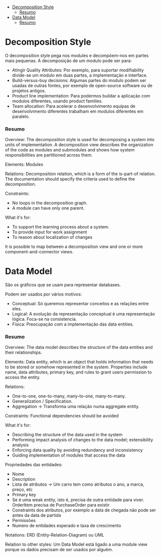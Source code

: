 

<!-- toc -->

- [Decomposition Style](#decomposition-style)
    + [Resumo](#resumo)
- [Data Model](#data-model)
    + [Resumo](#resumo-1)

<!-- tocstop -->

# Decomposition Style

O decomposition style pega nos modules e decompõem-nos em partes mais pequenas. A decomposição de um modulo pode ser para:

- Atingir Quality Attributes: Por exemplo, para suportar modifiability divide-se um modulo em duas partes, a implementação e interface.
- Build-versus-buy decisions: Algumas partes do modulo podem ser usadas de outras fontes, por exemplo de open-source software ou de projetos antigos.
- Product line implementation: Para podermos buildar a aplicação com modulos diferentes, usando product families.
- Team allocation: Para acelerar o desenvolvimento equipas de desenvolvimento diferentes trabalham em modulos diferentes em paralelo.

### Resumo

Overview: The decomposition style is used for decomposing a system into units of implementation. A decomposition view describes the organization of the code as modules and submodules and shows how system responsibilities are partitioned across them.

Elements: Modules

Relations: Decomposition relation, which is a form of the is-part-of relation. The documentation should specify the criteria used to define the decomposition.

Constraints:

- No loops in the decomposition graph.
- A module can have only one parent.

What it's for:

- To support the learning process about a system.
- To provide input for work assignment
- To reason about localization of changes

It is possible to map between a decomposition view and one or more component-and-connector views.

# Data Model

São os gráficos que se usam para representar databases.

Podem ser usados por vários motivos:

- Conceptual: Só queremos representar conceitos e as relações entre eles.
- Logical: A evolução da representação conceptual é uma representação lógica. Foca-se na consistencia.
- Fisica: Preocupação com a implementação das data entities.

### Resumo

Overview: The data model describes the structure of the data entities and their relationships.

Elements: Data entity, which is an object that holds information that needs to be stored or somehow represented in the system. Properties include name, data attributes, primary key, and rules to grant users permission to access the entity.

Relations:

- One-to-one, one-to-many, many-to-one, many-to-many.
- Generalization / Specification.
- Aggregation -> Transforma uma relação numa aggregate entity.

Constraints: Functional dependencies should be avoided

What it's for:

- Describing the structure of the data used in the system
- Performing impact analysis of changes to the data model; extensibility analysis
- Enforcing data quality by avoiding redundancy and inconsistency
- Guiding implementation of modules that access the data

Propriedades das entidades:

- Nome
- Description
- Lista de atributos -> Um carro tem como atributos o ano, a marca, preço, etc
- Primary key
- Se é uma weak entity, isto é, precisa de outra entidade para viver. OrderItem precisa de PurchaseOrder para existir
- Constraints dos atributos, por exemplo a data de chegada não pode ser antes da data de partida
- Permissões
- Numero de entidades esperado e taxa de crescimento

Notations: ERD (Entity-Relation-Diagram) ou UML

Relation to other styles: Um Data Model está ligado a uma module view porque os dados precisam de ser usados por alguém.
